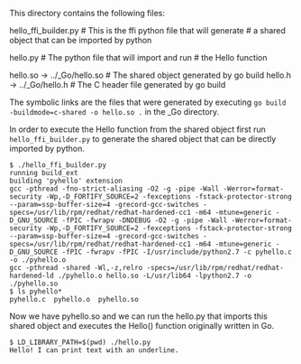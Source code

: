 
This directory contains the following files:

hello_ffi_builder.py      # This is the ffi python file that will generate
                          # a shared object that can be imported by python

hello.py                  # The python file that will import and run
                          # the Hello function

hello.so -> ../_Go/hello.so # The shared object generated by go build
hello.h  -> ../_Go/hello.h  # The C header file generated by go build

The symbolic links are the files that were generated by executing 
`go build -buildmode=c-shared -o hello.so .` in the _Go directory.

In order to execute the Hello function from the shared object first
run `hello_ffi_builder.py` to generate the shared object that can be
directly imported by python.

```
$ ./hello_ffi_builder.py 
running build_ext
building 'pyhello' extension
gcc -pthread -fno-strict-aliasing -O2 -g -pipe -Wall -Werror=format-security -Wp,-D_FORTIFY_SOURCE=2 -fexceptions -fstack-protector-strong --param=ssp-buffer-size=4 -grecord-gcc-switches -specs=/usr/lib/rpm/redhat/redhat-hardened-cc1 -m64 -mtune=generic -D_GNU_SOURCE -fPIC -fwrapv -DNDEBUG -O2 -g -pipe -Wall -Werror=format-security -Wp,-D_FORTIFY_SOURCE=2 -fexceptions -fstack-protector-strong --param=ssp-buffer-size=4 -grecord-gcc-switches -specs=/usr/lib/rpm/redhat/redhat-hardened-cc1 -m64 -mtune=generic -D_GNU_SOURCE -fPIC -fwrapv -fPIC -I/usr/include/python2.7 -c pyhello.c -o ./pyhello.o
gcc -pthread -shared -Wl,-z,relro -specs=/usr/lib/rpm/redhat/redhat-hardened-ld ./pyhello.o hello.so -L/usr/lib64 -lpython2.7 -o ./pyhello.so
$ ls pyhello*
pyhello.c  pyhello.o  pyhello.so
```

Now we have pyhello.so and we can run the hello.py that imports this
shared object and executes the Hello() function originally written in Go.

```
$ LD_LIBRARY_PATH=$(pwd) ./hello.py                                                                                                                                         
Hello! I can print text with an underline.
```
